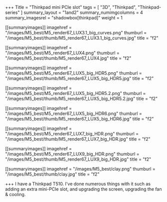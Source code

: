+++
Title = "Thinkpad mini PCIe slot"
tags = [ "3D", "Thinkpad", "Thinkpad-series" ]
summary_layout = "1and2"
summary_numimgcolumns = 4
summary_imagesrel = "shadowbox[thinkpad]"
weight = 1

[[summaryimages]]
imagehref = "/images/M5_best/M5_render67_LUX3.1_big_curves.png"
thumburl = "/images/M5_best/thumb/M5_render67_LUX3.1_big_curves.jpg"
title = "f2"

[[summaryimages]]
imagehref = "/images/M5_best/M5_render67_LUX4.png"
thumburl = "/images/M5_best/thumb/M5_render67_LUX4.jpg"
title = "f2"

[[summaryimages]]
imagehref = "/images/M5_best/M5_render67_LUX5_big_HDR5.png"
thumburl = "/images/M5_best/thumb/M5_render67_LUX5_big_HDR5.jpg"
title = "f2"

[[summaryimages]]
imagehref = "/images/M5_best/M5_render67_LUX5_big_HDR5.2.png"
thumburl = "/images/M5_best/thumb/M5_render67_LUX5_big_HDR5.2.jpg"
title = "f2"

[[summaryimages]]
imagehref = "/images/M5_best/M5_render67_LUX5_big_HDR6.png"
thumburl = "/images/M5_best/thumb/M5_render67_LUX5_big_HDR6.jpg"
title = "f2"

[[summaryimages]]
imagehref = "/images/M5_best/M5_render67_LUX7_big_HDR.png"
thumburl = "/images/M5_best/thumb/M5_render67_LUX7_big_HDR.jpg"
title = "f2"

[[summaryimages]]
imagehref = "/images/M5_best/M5_render67_LUX9_big_HDR.png"
thumburl = "/images/M5_best/thumb/M5_render67_LUX9_big_HDR.jpg"
title = "f2"

[[summaryimages]]
imagehref = "/images/M5_best/clay.png"
thumburl = "/images/M5_best/thumb/clay.jpg"
title = "f2"

+++
I have a Thinkpad T510. I've done numerous things with it such as adding an extra mini-PCIe slot, and upgrading the screen, upgrading the fan & cooling.
